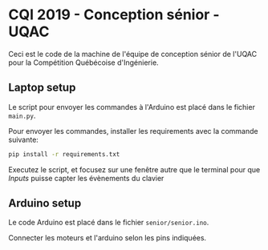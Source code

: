 # CQI 2019 - Conception sénior - UQAC

Ceci est le code de la machine de l'équipe de conception sénior de l'UQAC pour la Compétition Québécoise d'Ingénierie.

## Laptop setup

Le script pour envoyer les commandes à l'Arduino est placé dans le fichier `main.py`.

Pour envoyer les commandes, installer les requirements avec la commande suivante:

```bash
pip install -r requirements.txt
```

Executez le script, et focusez sur une fenêtre autre que le terminal pour que _Inputs_ puisse capter les évènements du clavier

## Arduino setup

Le code Arduino est placé dans le fichier `senior/senior.ino`.

Connecter les moteurs et l'arduino selon les pins indiquées.
